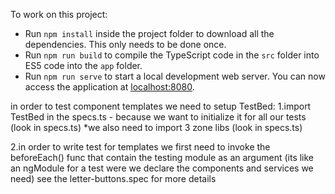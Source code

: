 
To work on this project:

* Run `npm install` inside the project folder to download all the dependencies. This only needs to be done once.
* Run `npm run build` to compile the TypeScript code in the `src` folder into ES5 code into the `app` folder.
* Run `npm run serve` to start a local development web server. You can now access the application at [localhost:8080](http://localhost:8080/).

in order to test component templates we need to setup TestBed:
1.import TestBed in the specs.ts - because we want to initialize it for all our tests (look in specs.ts)
*we also need to import 3 zone libs (look in specs.ts)

2.in order to write test for templates we first need to invoke the beforeEach() func that contain the testing module as an argument
(its like an ngModule for a test were we declare the components and services we need)
see the letter-buttons.spec for more details